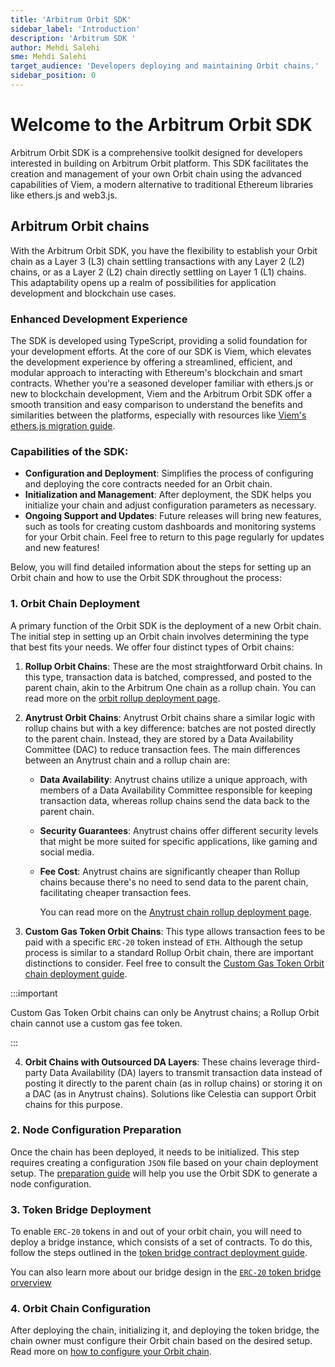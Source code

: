 ```yaml
---
title: 'Arbitrum Orbit SDK'
sidebar_label: 'Introduction'
description: 'Arbitrum SDK '
author: Mehdi Salehi
sme: Mehdi Salehi
target_audience: 'Developers deploying and maintaining Orbit chains.'
sidebar_position: 0
---
```


# Welcome to the Arbitrum Orbit SDK

Arbitrum Orbit SDK is a comprehensive toolkit designed for developers interested in building on Arbitrum Orbit platform. This SDK facilitates the creation and management of your own Orbit chain using the advanced capabilities of Viem, a modern alternative to traditional Ethereum libraries like ethers.js and web3.js.

## Arbitrum Orbit chains

With the Arbitrum Orbit SDK, you have the flexibility to establish your <a data-quicklook-from="arbitrum-orbit">Orbit</a> chain as a <a data-quicklook-from="layer-3-l3">Layer 3 (L3)</a> chain settling transactions with any Layer 2 (L2) chains, or as a <a data-quicklook-from="layer-2-l2">Layer 2 (L2)</a> chain directly settling on <a data-quicklook-from="layer-1-l1">Layer 1 (L1)</a> chains. This adaptability opens up a realm of possibilities for application development and blockchain use cases.

### Enhanced Development Experience

The SDK is developed using TypeScript, providing a solid foundation for your development efforts. At the core of our SDK is Viem, which elevates the development experience by offering a streamlined, efficient, and modular approach to interacting with Ethereum's blockchain and smart contracts. Whether you're a seasoned developer familiar with ethers.js or new to blockchain development, Viem and the Arbitrum Orbit SDK offer a smooth transition and easy comparison to understand the benefits and similarities between the platforms, especially with resources like [Viem's ethers.js migration guide](https://viem.sh/docs/ethers-migration.html).

### Capabilities of the SDK:

- **Configuration and Deployment**: Simplifies the process of configuring and deploying the core contracts needed for an Orbit chain.
- **Initialization and Management**: After deployment, the SDK helps you initialize your chain and adjust configuration parameters as necessary.
- **Ongoing Support and Updates**: Future releases will bring new features, such as tools for creating custom dashboards and monitoring systems for your Orbit chain. Feel free to return to this page regularly for updates and new features!
 

Below, you will find detailed information about the steps for setting up an Orbit chain and how to use the Orbit SDK throughout the process:

### 1. Orbit Chain Deployment

A primary function of the Orbit SDK is the deployment of a new Orbit chain. The initial step in setting up an Orbit chain involves determining the type that best fits your needs. We offer four distinct types of Orbit chains:

1. **Rollup Orbit Chains**: These are the most straightforward Orbit chains. In this type, transaction data is batched, compressed, and posted to the parent chain, akin to the <a data-quicklook-from="arbitrum-one">Arbitrum One</a> chain as a rollup chain. You can read more on the [orbit rollup deployment page](deployment-rollup.md).

2. **Anytrust Orbit Chains**: Anytrust Orbit chains share a similar logic with rollup chains but with a key difference: batches are not posted directly to the parent chain. Instead, they are stored by a <a data-quicklook-from="data-availability-committee-dac">Data Availability Committee (DAC)</a> to reduce transaction fees. The main differences between an Anytrust chain and a rollup chain are:
   
   - **Data Availability**: Anytrust chains utilize a unique approach, with members of a Data Availability Committee responsible for keeping transaction data, whereas rollup chains send the data back to the parent chain.

   - **Security Guarantees**: Anytrust chains offer different security levels that might be more suited for specific applications, like gaming and social media.

   - **Fee Cost**: Anytrust chains are significantly cheaper than Rollup chains because there's no need to send data to the parent chain, facilitating cheaper transaction fees.
   
      You can read more on the [Anytrust chain rollup deployment page](deployment-anytrust.md).

3. **Custom Gas Token Orbit Chains**: This type allows transaction fees to be paid with a specific `ERC-20` token instead of `ETH`. Although the setup process is similar to a standard Rollup Orbit chain, there are important distinctions to consider. Feel free to consult the [Custom Gas Token Orbit chain deployment guide](deployment-custom-gas-token.md). 

:::important

Custom Gas Token Orbit chains can only be Anytrust chains; a Rollup Orbit chain cannot use a custom gas fee token.

:::

4. **Orbit Chains with Outsourced DA Layers**: These chains leverage third-party Data Availability (DA) layers to transmit transaction data instead of posting it directly to the parent chain (as in rollup chains) or storing it on a DAC (as in Anytrust chains). Solutions like Celestia can support Orbit chains for this purpose.

### 2. Node Configuration Preparation

Once the chain has been deployed, it needs to be initialized. This step requires creating a configuration `JSON` file based on your chain deployment setup. The [preparation guide](node-config-preparation.md) will help you use the Orbit SDK to generate a node configuration.

### 3. Token Bridge Deployment

To enable `ERC-20` tokens in and out of your orbit chain, you will need to deploy a bridge instance, which consists of a set of contracts.
To do this, follow the steps outlined in the [token bridge contract deployment guide](token-bridge-deployment.md).

You can also learn more about our bridge design in the [`ERC-20` token bridge orverview](../../for-devs/concepts/token-bridge/token-bridge-erc20.mdx) 

### 4. Orbit Chain Configuration

After deploying the chain, initializing it, and deploying the token bridge, the chain owner must configure their Orbit chain based on the desired setup. 
Read more on [how to configure your Orbit chain](orbit-chain-configuration.md).

